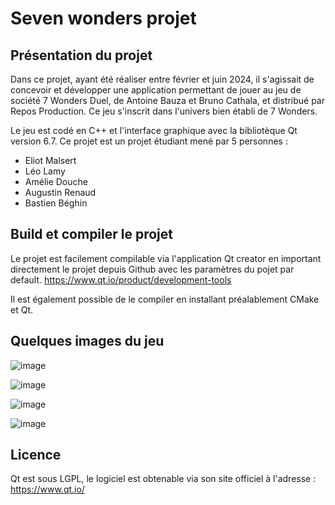 
# Seven wonders projet

## Présentation du projet

Dans ce projet, ayant été réaliser entre février et juin 2024, il s'agissait de concevoir et développer une application permettant de jouer au jeu de société 7 Wonders Duel, de Antoine Bauza et Bruno Cathala, et distribué par Repos Production. Ce jeu s'inscrit dans l'univers bien établi de 7 Wonders.

Le jeu est codé en C++ et l'interface graphique avec la bibliotèque Qt version 6.7. Ce projet est un projet étudiant mené par 5 personnes :

- Eliot Malsert
- Léo Lamy
- Amélie Douche
- Augustin Renaud
- Bastien Béghin

## Build et compiler le projet

  Le projet est facilement compilable via l'application Qt creator en important directement le projet depuis Github avec les paramètres du pojet par default. https://www.qt.io/product/development-tools

Il est également possible de le compiler en installant préalablement CMake et Qt.

## Quelques images du jeu 

![image](https://github.com/user-attachments/assets/ca145d23-ca8f-4bd6-9e7a-cd9dadb04603)

![image](https://github.com/user-attachments/assets/41f09cd5-7d66-47c8-9670-51878ac2f75b)

![image](https://github.com/user-attachments/assets/538c0c2a-b6aa-4c29-a524-1c4493eba8be)

![image](https://github.com/user-attachments/assets/7ef15a79-d629-4657-a172-24b042fa2fc7)

## Licence

Qt est sous LGPL, le logiciel est obtenable via son site officiel à l'adresse : https://www.qt.io/

